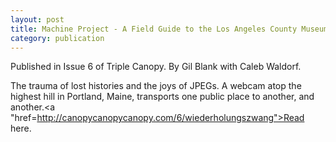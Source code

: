 ```yaml
---
layout: post
title: Machine Project - A Field Guide to the Los Angeles County Museum
category: publication
---
```


Published in Issue 6 of Triple Canopy. By Gil Blank with Caleb Waldorf. 

The trauma of lost histories and the joys of JPEGs. A webcam atop the highest hill in Portland, Maine, transports one public place to another, and another.<a "href=http://canopycanopycanopy.com/6/wiederholungszwang">Read here</a>.